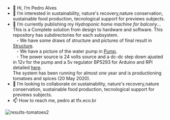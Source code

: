 - 👋 Hi, I’m Pedro Alves
- 👀 I’m interested in sustainability, nature's recovery,nature conservation, sustainable food production, tecnological support for previews subjects.
- 🌱 I’m currently publishing my *Hydroponic home machine for balcony*... 
This is a Complete solution from design to hardware and software. This repository has subdirectories for
each subsystem. <br>
&nbsp;&nbsp; - We have some draws of structure and pictures of final result in <a href=./Structure>Structure</a>.<br>
&nbsp;&nbsp; - We have a picture of the water pump in <a href=./Pump>Pump</a>.<br> 
&nbsp;&nbsp; - The power source is 24 volts source and a dc-dc step down ajusted in 12v for the pump and a 5v regulator BP5293 for Arduino and RPI detailed <a href=./PowerSource>here</a>.<br>
The system has been running for almost one year and is productioning tomatoes and spices (20 May 2020).
- 💞️ I’m looking to collaborate on sustainability, nature's recovery,nature conservation, sustainable food production, tecnological support for previews subjects.
- 📫 How to reach me, pedro at tfx.eco.br

<!---
PedroAlvesTFX/PedroAlvesTFX is a ✨ special ✨ repository because its `README.md` (this file) appears on your GitHub profile.
You can click the Preview link to take a look at your changes.
--->
![results-tomatoes2](https://user-images.githubusercontent.com/22840629/167954280-6183ad65-823c-4b5c-937e-c7091e8d5dbc.jpg)
